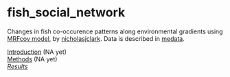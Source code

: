 # fish_social_network

Changes in fish co-occurence patterns along environmental gradients using [MRFcov model](https://github.com/nicholasjclark/MRFcov), by [nicholasjclark](https://github.com/nicholasjclark).
Data is described in [medata](https://shirasal.github.io/medata/index.html).

<a href="introduction.html">Introduction</a> (NA yet)  
<a href="methods.html">Methods</a> (NA yet)  
<a href="results.html">*Results*</a>  
